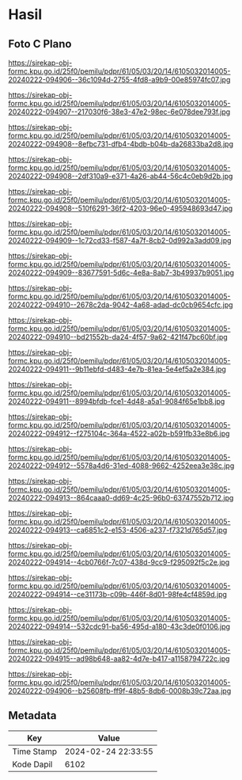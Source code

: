 # Hasil

## Foto C Plano

https://sirekap-obj-formc.kpu.go.id/25f0/pemilu/pdpr/61/05/03/20/14/6105032014005-20240222-094906--36c1094d-2755-4fd8-a9b9-00e85974fc07.jpg

https://sirekap-obj-formc.kpu.go.id/25f0/pemilu/pdpr/61/05/03/20/14/6105032014005-20240222-094907--217030f6-38e3-47e2-98ec-6e078dee793f.jpg

https://sirekap-obj-formc.kpu.go.id/25f0/pemilu/pdpr/61/05/03/20/14/6105032014005-20240222-094908--8efbc731-dfb4-4bdb-b04b-da26833ba2d8.jpg

https://sirekap-obj-formc.kpu.go.id/25f0/pemilu/pdpr/61/05/03/20/14/6105032014005-20240222-094908--2df310a9-e371-4a26-ab44-56c4c0eb9d2b.jpg

https://sirekap-obj-formc.kpu.go.id/25f0/pemilu/pdpr/61/05/03/20/14/6105032014005-20240222-094908--510f6291-36f2-4203-96e0-495948693d47.jpg

https://sirekap-obj-formc.kpu.go.id/25f0/pemilu/pdpr/61/05/03/20/14/6105032014005-20240222-094909--1c72cd33-f587-4a7f-8cb2-0d992a3add09.jpg

https://sirekap-obj-formc.kpu.go.id/25f0/pemilu/pdpr/61/05/03/20/14/6105032014005-20240222-094909--83677591-5d6c-4e8a-8ab7-3b49937b9051.jpg

https://sirekap-obj-formc.kpu.go.id/25f0/pemilu/pdpr/61/05/03/20/14/6105032014005-20240222-094910--2678c2da-9042-4a68-adad-dc0cb9654cfc.jpg

https://sirekap-obj-formc.kpu.go.id/25f0/pemilu/pdpr/61/05/03/20/14/6105032014005-20240222-094910--bd21552b-da24-4f57-9a62-421f47bc60bf.jpg

https://sirekap-obj-formc.kpu.go.id/25f0/pemilu/pdpr/61/05/03/20/14/6105032014005-20240222-094911--9b11ebfd-d483-4e7b-81ea-5e4ef5a2e384.jpg

https://sirekap-obj-formc.kpu.go.id/25f0/pemilu/pdpr/61/05/03/20/14/6105032014005-20240222-094911--8994bfdb-fce1-4d48-a5a1-9084f65e1bb8.jpg

https://sirekap-obj-formc.kpu.go.id/25f0/pemilu/pdpr/61/05/03/20/14/6105032014005-20240222-094912--f275104c-364a-4522-a02b-b591fb33e8b6.jpg

https://sirekap-obj-formc.kpu.go.id/25f0/pemilu/pdpr/61/05/03/20/14/6105032014005-20240222-094912--5578a4d6-31ed-4088-9662-4252eea3e38c.jpg

https://sirekap-obj-formc.kpu.go.id/25f0/pemilu/pdpr/61/05/03/20/14/6105032014005-20240222-094913--864caaa0-dd69-4c25-96b0-63747552b712.jpg

https://sirekap-obj-formc.kpu.go.id/25f0/pemilu/pdpr/61/05/03/20/14/6105032014005-20240222-094913--ca6851c2-e153-4506-a237-f7321d765d57.jpg

https://sirekap-obj-formc.kpu.go.id/25f0/pemilu/pdpr/61/05/03/20/14/6105032014005-20240222-094914--4cb0766f-7c07-438d-9cc9-f295092f5c2e.jpg

https://sirekap-obj-formc.kpu.go.id/25f0/pemilu/pdpr/61/05/03/20/14/6105032014005-20240222-094914--ce31173b-c09b-446f-8d01-98fe4cf4859d.jpg

https://sirekap-obj-formc.kpu.go.id/25f0/pemilu/pdpr/61/05/03/20/14/6105032014005-20240222-094914--532cdc91-ba56-495d-a180-43c3de0f0106.jpg

https://sirekap-obj-formc.kpu.go.id/25f0/pemilu/pdpr/61/05/03/20/14/6105032014005-20240222-094915--ad98b648-aa82-4d7e-b417-a1158794722c.jpg

https://sirekap-obj-formc.kpu.go.id/25f0/pemilu/pdpr/61/05/03/20/14/6105032014005-20240222-094906--b25608fb-ff9f-48b5-8db6-0008b39c72aa.jpg


## Metadata

| Key        | Value               |
| ---------- | ------------------- |
| Time Stamp | 2024-02-24 22:33:55 |
| Kode Dapil | 6102                |



